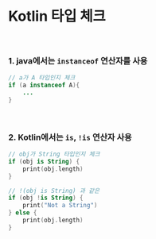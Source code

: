 # Kotlin 타입 체크

<br>

### 1. java에서는 `instanceof` 연산자를 사용

```java
// a가 A 타입인지 체크
if (a instanceof A){
	...
}
```

<br>

### 2. Kotlin에서는 `is`, `!is` 연산자 사용

```kotlin
// obj가 String 타입인지 체크
if (obj is String) {
	print(obj.length)
}

// !(obj is String) 과 같은
if (obj !is String) {
	print("Not a String")
} else {
	print(obj.length)
}
```

